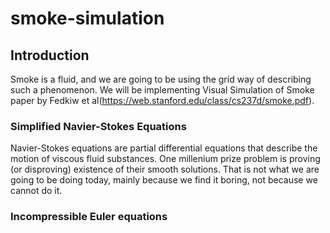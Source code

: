 # smoke-simulation

## Introduction
Smoke is a fluid, and we are going to be using the grid way of describing such a phenomenon. We will be implementing Visual Simulation of Smoke paper by Fedkiw et al(https://web.stanford.edu/class/cs237d/smoke.pdf).

### Simplified Navier-Stokes Equations
Navier-Stokes equations are partial differential equations that describe the motion of viscous fluid substances. One millenium prize problem is proving (or disproving) existence of their smooth solutions.
That is not what we are going to be doing today, mainly because we find it boring, not because we cannot do it. 




### Incompressible Euler equations


